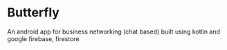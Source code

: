 # Butterfly
An android app for business networking (chat based) built using kotlin and google firebase, firestore
